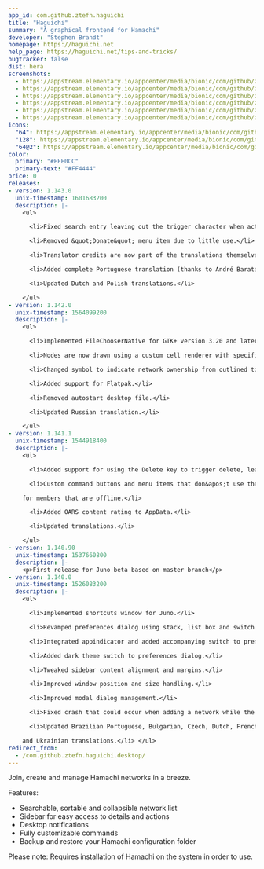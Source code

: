 ```yaml
---
app_id: com.github.ztefn.haguichi
title: "Haguichi"
summary: "A graphical frontend for Hamachi"
developer: "Stephen Brandt"
homepage: https://haguichi.net
help_page: https://haguichi.net/tips-and-tricks/
bugtracker: false
dist: hera
screenshots:
  - https://appstream.elementary.io/appcenter/media/bionic/com/github/ztefn.haguichi/96900846BF9AEED4D0A46333CCD78A62/screenshots/image-1_orig.png
  - https://appstream.elementary.io/appcenter/media/bionic/com/github/ztefn.haguichi/96900846BF9AEED4D0A46333CCD78A62/screenshots/image-2_orig.png
  - https://appstream.elementary.io/appcenter/media/bionic/com/github/ztefn.haguichi/96900846BF9AEED4D0A46333CCD78A62/screenshots/image-3_orig.png
  - https://appstream.elementary.io/appcenter/media/bionic/com/github/ztefn.haguichi/96900846BF9AEED4D0A46333CCD78A62/screenshots/image-4_orig.png
  - https://appstream.elementary.io/appcenter/media/bionic/com/github/ztefn.haguichi/96900846BF9AEED4D0A46333CCD78A62/screenshots/image-5_orig.png
  - https://appstream.elementary.io/appcenter/media/bionic/com/github/ztefn.haguichi/96900846BF9AEED4D0A46333CCD78A62/screenshots/image-6_orig.png
icons:
  "64": https://appstream.elementary.io/appcenter/media/bionic/com/github/ztefn.haguichi/96900846BF9AEED4D0A46333CCD78A62/icons/64x64/com.github.ztefn.haguichi_com.github.ztefn.haguichi.png
  "128": https://appstream.elementary.io/appcenter/media/bionic/com/github/ztefn.haguichi/96900846BF9AEED4D0A46333CCD78A62/icons/128x128/com.github.ztefn.haguichi_com.github.ztefn.haguichi.png
  "64@2": https://appstream.elementary.io/appcenter/media/bionic/com/github/ztefn.haguichi/96900846BF9AEED4D0A46333CCD78A62/icons/64x64@2/com.github.ztefn.haguichi_com.github.ztefn.haguichi.png
color:
  primary: "#FFE0CC"
  primary-text: "#FF4444"
price: 0
releases:
- version: 1.143.0
  unix-timestamp: 1601683200
  description: |-
    <ul>

      <li>Fixed search entry leaving out the trigger character when activated by typing for the first time.</li>

      <li>Removed &quot;Donate&quot; menu item due to little use.</li>

      <li>Translator credits are now part of the translations themselves.</li>

      <li>Added complete Portuguese translation (thanks to André Barata).</li>

      <li>Updated Dutch and Polish translations.</li>

    </ul>
- version: 1.142.0
  unix-timestamp: 1564099200
  description: |-
    <ul>

      <li>Implemented FileChooserNative for GTK+ version 3.20 and later.</li>

      <li>Nodes are now drawn using a custom cell renderer with specific style context instead of separate icon resources.</li>

      <li>Changed symbol to indicate network ownership from outlined to filled star.</li>

      <li>Added support for Flatpak.</li>

      <li>Removed autostart desktop file.</li>

      <li>Updated Russian translation.</li>

    </ul>
- version: 1.141.1
  unix-timestamp: 1544918400
  description: |-
    <ul>

      <li>Added support for using the Delete key to trigger delete, leave and evict actions.</li>

      <li>Custom command buttons and menu items that don&apos;t use the %A address variable are not shown greyed out anymore

    for members that are offline.</li>

      <li>Added OARS content rating to AppData.</li>

      <li>Updated translations.</li>

    </ul>
- version: 1.140.90
  unix-timestamp: 1537660800
  description: |-
    <p>First release for Juno beta based on master branch</p>
- version: 1.140.0
  unix-timestamp: 1526083200
  description: |-
    <ul>

      <li>Implemented shortcuts window for Juno.</li>

      <li>Revamped preferences dialog using stack, list box and switch widgets.</li>

      <li>Integrated appindicator and added accompanying switch to preferences dialog.</li>

      <li>Added dark theme switch to preferences dialog.</li>

      <li>Tweaked sidebar content alignment and margins.</li>

      <li>Improved window position and size handling.</li>

      <li>Improved modal dialog management.</li>

      <li>Fixed crash that could occur when adding a network while the network list was being filtered.</li>

      <li>Updated Brazilian Portuguese, Bulgarian, Czech, Dutch, French, Italian, Polish, Slovak, Spanish, Swedish, Turkish

    and Ukrainian translations.</li> </ul>
redirect_from:
  - /com.github.ztefn.haguichi.desktop/
---
```


<p>Join, create and manage Hamachi networks in a breeze.</p>
<p>Features:</p>
<ul>
  <li>Searchable, sortable and collapsible network list</li>
  <li>Sidebar for easy access to details and actions</li>
  <li>Desktop notifications</li>
  <li>Fully customizable commands</li>
  <li>Backup and restore your Hamachi configuration folder</li>
</ul>
<p>Please note: Requires installation of Hamachi on the system in order to use.</p>